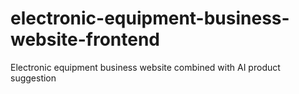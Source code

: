 # electronic-equipment-business-website-frontend
Electronic equipment business website combined with AI product suggestion
